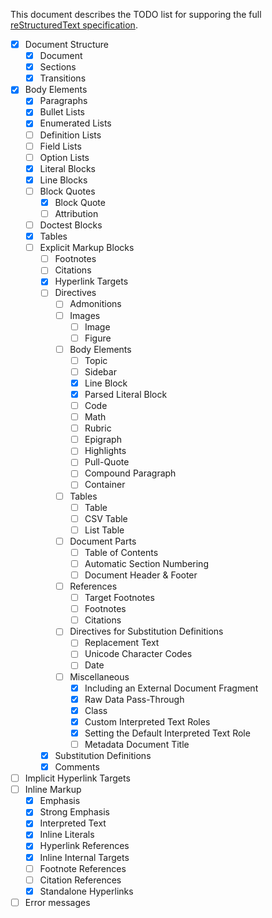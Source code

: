 This document describes the TODO list for supporing the full [reStructuredText specification][rstspec].

* [x] Document Structure
  * [x] Document
  * [x] Sections
  * [x] Transitions
* [x] Body Elements
  * [x] Paragraphs
  * [x] Bullet Lists
  * [x] Enumerated Lists
  * [ ] Definition Lists
  * [ ] Field Lists
  * [ ] Option Lists
  * [x] Literal Blocks
  * [x] Line Blocks
  * [ ] Block Quotes
    * [x] Block Quote
    * [ ] Attribution
  * [ ] Doctest Blocks
  * [x] Tables
  * [ ] Explicit Markup Blocks
    * [ ] Footnotes
    * [ ] Citations
    * [x] Hyperlink Targets
    * [ ] Directives
      * [ ] Admonitions
      * [ ] Images
        * [ ] Image
        * [ ] Figure
      * [ ] Body Elements
        * [ ] Topic
        * [ ] Sidebar
        * [x] Line Block
        * [x] Parsed Literal Block
        * [ ] Code
        * [ ] Math
        * [ ] Rubric
        * [ ] Epigraph
        * [ ] Highlights
        * [ ] Pull-Quote
        * [ ] Compound Paragraph
        * [ ] Container
      * [ ] Tables
        * [ ] Table
        * [ ] CSV Table
        * [ ] List Table
      * [ ] Document Parts
        * [ ] Table of Contents
        * [ ] Automatic Section Numbering
        * [ ] Document Header & Footer
      * [ ] References
        * [ ] Target Footnotes
        * [ ] Footnotes
        * [ ] Citations
      * [ ] Directives for Substitution Definitions
        * [ ] Replacement Text
        * [ ] Unicode Character Codes
        * [ ] Date
      * [ ] Miscellaneous
        * [x] Including an External Document Fragment
        * [x] Raw Data Pass-Through
        * [x] Class
        * [x] Custom Interpreted Text Roles
        * [x] Setting the Default Interpreted Text Role
        * [ ] Metadata Document Title
    * [x] Substitution Definitions
    * [x] Comments
* [ ] Implicit Hyperlink Targets
* [ ] Inline Markup
  * [x] Emphasis
  * [x] Strong Emphasis
  * [x] Interpreted Text
  * [x] Inline Literals
  * [x] Hyperlink References
  * [x] Inline Internal Targets
  * [ ] Footnote References
  * [ ] Citation References
  * [x] Standalone Hyperlinks
* [ ] Error messages

[rstspec]: http://docutils.sourceforge.net/docs/ref/rst/restructuredtext.html
